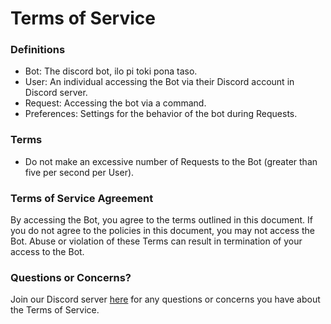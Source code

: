 # Terms of Service

### Definitions

- Bot: The discord bot, ilo pi toki pona taso.
- User: An individual accessing the Bot via their Discord account in Discord server.
- Request: Accessing the bot via a command.
- Preferences: Settings for the behavior of the bot during Requests.

### Terms

- Do not make an excessive number of Requests to the Bot (greater than five per second per User).

### Terms of Service Agreement

By accessing the Bot, you agree to the terms outlined in this document.
If you do not agree to the policies in this document, you may not access the Bot.
Abuse or violation of these Terms can result in termination of your access to the Bot.

### Questions or Concerns?

Join our Discord server [here](https://discord.gg/TODO) for any questions or concerns you have about the Terms of Service.
